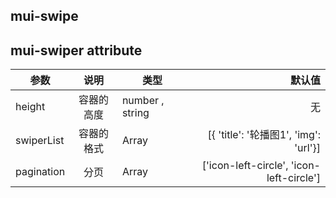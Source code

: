 ## mui-swipe

## mui-swiper attribute

| 参数 | 说明 | 类型 | 默认值 |
| - | :-: | - | -:
| height | 容器的高度 | number , string | 无 |
| swiperList | 容器的格式 | Array | [{ 'title': '轮播图1', 'img': 'url'}]
| pagination | 分页 | Array | ['icon-left-circle', 'icon-left-circle'] |
